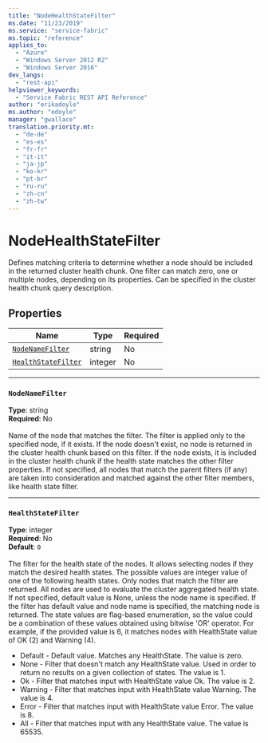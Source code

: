 ```yaml
---
title: "NodeHealthStateFilter"
ms.date: "11/23/2019"
ms.service: "service-fabric"
ms.topic: "reference"
applies_to: 
  - "Azure"
  - "Windows Server 2012 R2"
  - "Windows Server 2016"
dev_langs: 
  - "rest-api"
helpviewer_keywords: 
  - "Service Fabric REST API Reference"
author: "erikadoyle"
ms.author: "edoyle"
manager: "gwallace"
translation.priority.mt: 
  - "de-de"
  - "es-es"
  - "fr-fr"
  - "it-it"
  - "ja-jp"
  - "ko-kr"
  - "pt-br"
  - "ru-ru"
  - "zh-cn"
  - "zh-tw"
---
```

# NodeHealthStateFilter

Defines matching criteria to determine whether a node should be included in the returned cluster health chunk.
One filter can match zero, one or multiple nodes, depending on its properties.
Can be specified in the cluster health chunk query description.


## Properties
| Name | Type | Required |
| --- | --- | --- |
| [`NodeNameFilter`](#nodenamefilter) | string | No |
| [`HealthStateFilter`](#healthstatefilter) | integer | No |

____
### `NodeNameFilter`
__Type__: string <br/>
__Required__: No<br/>
<br/>
Name of the node that matches the filter. The filter is applied only to the specified node, if it exists.
If the node doesn't exist, no node is returned in the cluster health chunk based on this filter.
If the node exists, it is included in the cluster health chunk if the health state matches the other filter properties.
If not specified, all nodes that match the parent filters (if any) are taken into consideration and matched against the other filter members, like health state filter.


____
### `HealthStateFilter`
__Type__: integer <br/>
__Required__: No<br/>
__Default__: `0` <br/>
<br/>
The filter for the health state of the nodes. It allows selecting nodes if they match the desired health states.
The possible values are integer value of one of the following health states. Only nodes that match the filter are returned. All nodes are used to evaluate the cluster aggregated health state.
If not specified, default value is None, unless the node name is specified. If the filter has default value and node name is specified, the matching node is returned.
The state values are flag-based enumeration, so the value could be a combination of these values obtained using bitwise 'OR' operator.
For example, if the provided value is 6, it matches nodes with HealthState value of OK (2) and Warning (4).

- Default - Default value. Matches any HealthState. The value is zero.
- None - Filter that doesn't match any HealthState value. Used in order to return no results on a given collection of states. The value is 1.
- Ok - Filter that matches input with HealthState value Ok. The value is 2.
- Warning - Filter that matches input with HealthState value Warning. The value is 4.
- Error - Filter that matches input with HealthState value Error. The value is 8.
- All - Filter that matches input with any HealthState value. The value is 65535.

